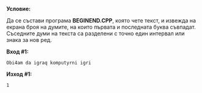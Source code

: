 **Условие:**

Да се състави програма **BEGINEND.CPP**, която чете текст, и извежда на екрана броя на думите, на които първата и последната буква съвпадат. Съседните думи на текста са разделени с точно един интервал или знака за нов ред.

**Вход #1:**

	Obi4am da igraq komputyrni igri

**Изход #1:**

	1
